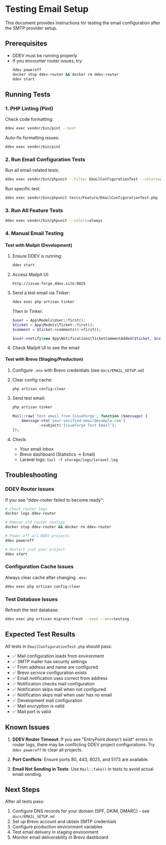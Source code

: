 # Testing Email Setup

This document provides instructions for testing the email configuration after the SMTP provider setup.

## Prerequisites

- DDEV must be running properly
- If you encounter router issues, try:
    ```bash
    ddev poweroff
    docker stop ddev-router && docker rm ddev-router
    ddev start
    ```

## Running Tests

### 1. PHP Linting (Pint)

Check code formatting:

```bash
ddev exec vendor/bin/pint --test
```

Auto-fix formatting issues:

```bash
ddev exec vendor/bin/pint
```

### 2. Run Email Configuration Tests

Run all email-related tests:

```bash
ddev exec vendor/bin/phpunit --filter EmailConfigurationTest --colors=always
```

Run specific test:

```bash
ddev exec vendor/bin/phpunit tests/Feature/EmailConfigurationTest.php --colors=always
```

### 3. Run All Feature Tests

```bash
ddev exec vendor/bin/phpunit --colors=always
```

### 4. Manual Email Testing

#### Test with Mailpit (Development)

1. Ensure DDEV is running:

    ```bash
    ddev start
    ```

2. Access Mailpit UI:

    ```
    http://issue-forge.ddev.site:8025
    ```

3. Send a test email via Tinker:

    ```bash
    ddev exec php artisan tinker
    ```

    Then in Tinker:

    ```php
    $user = App\Models\User::first();
    $ticket = App\Models\Ticket::first();
    $comment = $ticket->comments()->first();

    $user->notify(new App\Notifications\TicketCommentAdded($ticket, $comment, 'Test User'));
    ```

4. Check Mailpit UI to see the email

#### Test with Brevo (Staging/Production)

1. Configure `.env` with Brevo credentials (see `docs/EMAIL_SETUP.md`)

2. Clear config cache:

    ```bash
    php artisan config:clear
    ```

3. Send test email:

    ```bash
    php artisan tinker
    ```

    ```php
    Mail::raw('Test email from IssueForge', function ($message) {
        $message->to('your-verified-email@example.com')
                ->subject('IssueForge Test Email');
    });
    ```

4. Check:
    - Your email inbox
    - Brevo dashboard (Statistics → Email)
    - Laravel logs: `tail -f storage/logs/laravel.log`

## Troubleshooting

### DDEV Router Issues

If you see "ddev-router failed to become ready":

```bash
# Check router logs
docker logs ddev-router

# Remove old router configs
docker stop ddev-router && docker rm ddev-router

# Power off all DDEV projects
ddev poweroff

# Restart just your project
ddev start
```

### Configuration Cache Issues

Always clear cache after changing `.env`:

```bash
ddev exec php artisan config:clear
```

### Test Database Issues

Refresh the test database:

```bash
ddev exec php artisan migrate:fresh --seed --env=testing
```

## Expected Test Results

All tests in `EmailConfigurationTest.php` should pass:

- ✅ Mail configuration loads from environment
- ✅ SMTP mailer has security settings
- ✅ From address and name are configured
- ✅ Brevo service configuration exists
- ✅ Email notification uses correct from address
- ✅ Notification checks mail configuration
- ✅ Notification skips mail when not configured
- ✅ Notification skips mail when user has no email
- ✅ Development mail configuration
- ✅ Mail encryption is valid
- ✅ Mail port is valid

## Known Issues

1. **DDEV Router Timeout**: If you see "EntryPoint doesn't exist" errors in router logs, there may be conflicting DDEV project configurations. Try `ddev poweroff` to clear all projects.

2. **Port Conflicts**: Ensure ports 80, 443, 8025, and 5173 are available.

3. **Email Not Sending in Tests**: Use `Mail::fake()` in tests to avoid actual email sending.

## Next Steps

After all tests pass:

1. Configure DNS records for your domain (SPF, DKIM, DMARC) - see `docs/EMAIL_SETUP.md`
2. Set up Brevo account and obtain SMTP credentials
3. Configure production environment variables
4. Test email delivery in staging environment
5. Monitor email deliverability in Brevo dashboard
